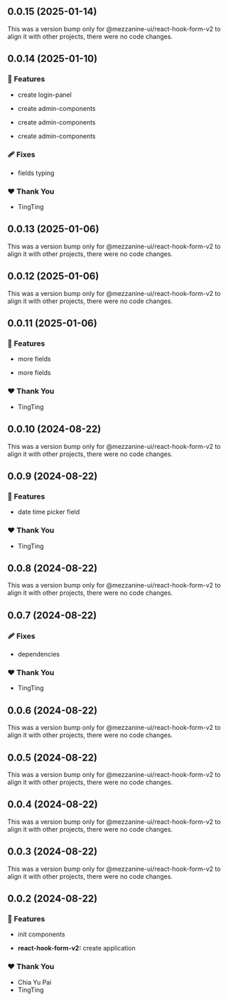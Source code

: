 ## 0.0.15 (2025-01-14)

This was a version bump only for @mezzanine-ui/react-hook-form-v2 to align it with other projects, there were no code changes.

## 0.0.14 (2025-01-10)


### 🚀 Features

- create login-panel

- create admin-components

- create admin-components

- create admin-components


### 🩹 Fixes

- fields typing


### ❤️  Thank You

- TingTing

## 0.0.13 (2025-01-06)

This was a version bump only for @mezzanine-ui/react-hook-form-v2 to align it with other projects, there were no code changes.

## 0.0.12 (2025-01-06)

This was a version bump only for @mezzanine-ui/react-hook-form-v2 to align it with other projects, there were no code changes.

## 0.0.11 (2025-01-06)


### 🚀 Features

- more fields

- more fields


### ❤️  Thank You

- TingTing

## 0.0.10 (2024-08-22)

This was a version bump only for @mezzanine-ui/react-hook-form-v2 to align it with other projects, there were no code changes.

## 0.0.9 (2024-08-22)


### 🚀 Features

- date time picker field


### ❤️  Thank You

- TingTing

## 0.0.8 (2024-08-22)

This was a version bump only for @mezzanine-ui/react-hook-form-v2 to align it with other projects, there were no code changes.

## 0.0.7 (2024-08-22)


### 🩹 Fixes

- dependencies


### ❤️  Thank You

- TingTing

## 0.0.6 (2024-08-22)

This was a version bump only for @mezzanine-ui/react-hook-form-v2 to align it with other projects, there were no code changes.

## 0.0.5 (2024-08-22)

This was a version bump only for @mezzanine-ui/react-hook-form-v2 to align it with other projects, there were no code changes.

## 0.0.4 (2024-08-22)

This was a version bump only for @mezzanine-ui/react-hook-form-v2 to align it with other projects, there were no code changes.

## 0.0.3 (2024-08-22)

This was a version bump only for @mezzanine-ui/react-hook-form-v2 to align it with other projects, there were no code changes.

## 0.0.2 (2024-08-22)


### 🚀 Features

- init components

- **react-hook-form-v2:** create application


### ❤️  Thank You

- Chia Yu Pai
- TingTing